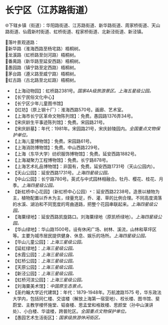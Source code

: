 # 长宁区（江苏路街道）  
🌐下辖乡镇（街道）：华阳路街道、江苏路街道、新华路街道、周家桥街道、天山路街道、仙霞新村街道、虹桥街道、程家桥街道、北新泾街道、新泾镇。   
  
🧭落叶景观道路：  
🔸新华路（淮海西路至杨宅路）梧桐树。   
🔸龙溪路（虹桥路至剑河路）梧桐树。   
🔸番禺路（新华路至延安西路）梧桐树。   
🔸愚园路（镇宁路至定西路）梧桐树。   
🔸茅台路（遵义路至威宁路）梧桐树。   
🔸虹古路（古北路至北虹路）梧桐树。   
  
* 【上海动物园】：虹桥路2381号。*国家4A级旅游景区。上海五星级公园。*  
* 【长宁民俗文化中心】  
* 【长宁区少年儿童图书馆】  
* 【红坊】（原上钢十厂）：淮海西路570号。画廊、艺术室。   
* 【上海市长宁区革命文物陈列馆】：免费。愚园路1376弄34号。   
* 【宋庆龄生平事迹陈列馆】：免费。宋园路21号。   
* 【宋庆龄墓】：年代：1981年。宋园路21号，宋庆龄陵园内。*全国重点文物保护单位。*  
* 【上海儿童博物馆】：免费。宋园路61号。   
* 【上海消防博物馆】：免费。中山西路229号。   
* 【上海（东华大学）纺织服饰博物馆】：免费。延安西路1882号。   
* 【上海凝聚力工程博物馆】：免费。长宁路878号。   
* 【上海艺术礼品博物馆】：非国有，免费。延安西路1731号（天山公园内）。   
* 【天山公园】：延安西路1731号。*上海四星级公园。*  
* 【中山公园】：长宁路780号。英式与中式园林相融合。牡丹、樱花、桂花、月季。*上海四星级公园。*  
* 【新虹桥中心花园】（新虹桥中心公园）`*`：延安西路2238号。造景以植物为主，植物配置以乔木为主，绿量充足，乔、灌、草的比例合理。不同高度滴落的水溪、湖泊和不同宽度的弯曲道路，把整个花园串联起来。*上海四星级公园。*  
* 【海粟绿地】：延安西路凯旋路口。刘海粟绿地（原凯桥绿地）。*上海四星级公园。*  
* 【华山绿地】：华山路1500号。设有休闲广场、树林、溪流，山林和草坪区等。主要为城市居民提供健身、休息、娱乐的场所。*上海四星级公园。*  
* 【华山儿童公园】：*上海三星级公园。*  
* 【延虹绿地】：*上海三星级公园。*  
* 【水霞公园】：*上海三星级公园。*  
* 【虹桥公园】：*上海三星级公园。*  
* 【天原公园】：*上海三星级公园。*  
* 【新泾公园】：*上海三星级公园。*  
* 【虹桥河滨公园】：*上海三星级公园。*  
* 【刘海粟美术馆】：*中国原生态景点。*  
* 【圣约翰大学近代建筑】：年代：1879-1948年。万航渡路1575 号，华东政法大学内，包括同仁楼、交谊楼（解放上海第一宿营地）、校长楼、图书馆、斐蔚堂、主教学楼怀施堂、韬奋楼、思孟堂和格致楼、思颜堂（孙中山演讲处）、小白楼、华谊楼，跨普陀区。*全国重点文物保护单位。*    
* 【愚园艺术生活街区】：*国家级旅游休闲街区。*